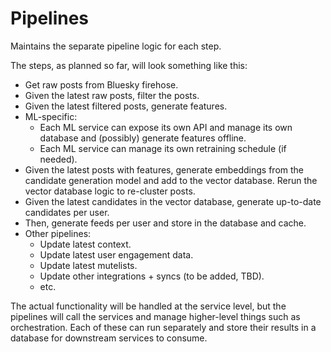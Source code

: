# Pipelines

Maintains the separate pipeline logic for each step.

The steps, as planned so far, will look something like this:
- Get raw posts from Bluesky firehose.
- Given the latest raw posts, filter the posts.
- Given the latest filtered posts, generate features.
- ML-specific:
    - Each ML service can expose its own API and manage its own database and (possibly) generate features offline.
    - Each ML service can manage its own retraining schedule (if needed).
- Given the latest posts with features, generate embeddings from the candidate generation model and add to the vector database. Rerun the vector database logic to re-cluster posts.
- Given the latest candidates in the vector database, generate up-to-date candidates per user. 
- Then, generate feeds per user and store in the database and cache.
- Other pipelines:
    - Update latest context.
    - Update latest user engagement data.
    - Update latest mutelists.
    - Update other integrations + syncs (to be added, TBD).
    - etc.

The actual functionality will be handled at the service level, but the pipelines will call the services and manage higher-level things such as orchestration. Each of these can run separately and store their results in a database for downstream services to consume.
